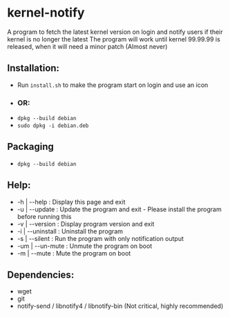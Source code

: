 # kernel-notify
A program to fetch the latest kernel version on login and notify users if their kernel is no longer the latest
The program will work until kernel 99.99.99 is released, when it will need a minor patch (Almost never)

## Installation:
 * Run `install.sh` to make the program start on login and use an icon
 - ### OR:
 * `dpkg --build debian`
 * `sudo dpkg -i debian.deb`

## Packaging
 * `dpkg --build debian`

## Help:
 * -h  | --help      : Display this page and exit
 * -u  | --update    : Update the program and exit - Please install the program before running this
 * -v  | --version   : Display program version and exit
 * -i  | --uninstall : Uninstall the program
 * -s  | --silent    : Run the program with only notification output
 * -um | --un-mute   : Unmute the program on boot
 * -m  | --mute      : Mute the program on boot

## Dependencies:
 * wget
 * git
 * notify-send / libnotify4 / libnotify-bin (Not critical, highly recommended)
